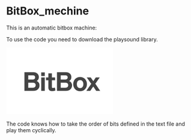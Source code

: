 # BitBox_mechine


This is an automatic bitbox machine:

To use the code you need to download the playsound library.

![](images.png)

The code knows how to take the order of bits defined in the text file and play them cyclically.

